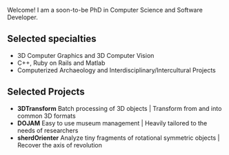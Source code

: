 Welcome! I am a soon-to-be PhD in Computer Science and Software Developer.

## Selected specialties
  - 3D Computer Graphics and 3D Computer Vision
  - C++, Ruby on Rails and Matlab
  - Computerized Archaeology and Interdisciplinary/Intercultural Projects

## Selected Projects
  - **3DTransform** Batch processing of 3D objects | Transform from and into common 3D formats
  - **DOJAM** Easy to use museum management | Heavily tailored to the needs of researchers
  - **sherdOrienter** Analyze tiny fragments of rotational symmetric objects | Recover the axis of revolution
